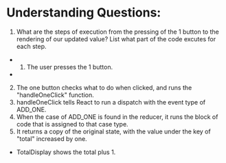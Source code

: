 # Understanding Questions:
1. What are the steps of execution from the pressing of the 1 button to the rendering of our updated value? List what part of the code excutes for each step.
* 1. The user presses the 1 button.
* 
2. The one button checks what to do when clicked, and runs the "handleOneClick" function.
3. handleOneClick tells React to run a dispatch with the event type of ADD_ONE.
4. When the case of ADD_ONE is found in the reducer, it runs the block of code that is assigned to that 
case type.
5. It returns a copy of the original state, with the value under the key of "total" increased by one.


* TotalDisplay shows the total plus 1.
